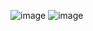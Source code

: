 ![image](https://github.com/user-attachments/assets/d4e69c51-a077-4901-8aff-69d884a50772)
![image](https://github.com/user-attachments/assets/d9c62f9b-0b25-4296-9e4a-db803a05dfaa)
